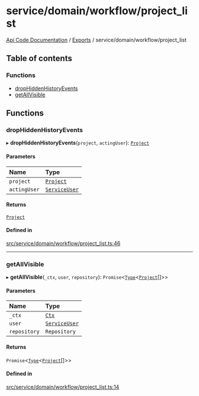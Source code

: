 # service/domain/workflow/project\_list
 
[Api Code Documentation](../README.md) / [Exports](../modules.md) / service/domain/workflow/project\_list

## Table of contents

### Functions

- [dropHiddenHistoryEvents](service_domain_workflow_project_list.md#drophiddenhistoryevents)
- [getAllVisible](service_domain_workflow_project_list.md#getallvisible)

## Functions

### dropHiddenHistoryEvents

▸ **dropHiddenHistoryEvents**(`project`, `actingUser`): [`Project`](../interfaces/service_domain_workflow_project.Project.md)

#### Parameters

| Name | Type |
| :------ | :------ |
| `project` | [`Project`](../interfaces/service_domain_workflow_project.Project.md) |
| `actingUser` | [`ServiceUser`](../interfaces/service_domain_organization_service_user.ServiceUser.md) |

#### Returns

[`Project`](../interfaces/service_domain_workflow_project.Project.md)

#### Defined in

[src/service/domain/workflow/project_list.ts:46](https://github.com/openkfw/TruBudget/blob/422cbec/api/src/service/domain/workflow/project_list.ts#L46)

___

### getAllVisible

▸ **getAllVisible**(`_ctx`, `user`, `repository`): `Promise`\<[`Type`](result.md#type)\<[`Project`](../interfaces/service_domain_workflow_project.Project.md)[]\>\>

#### Parameters

| Name | Type |
| :------ | :------ |
| `_ctx` | [`Ctx`](../interfaces/lib_ctx.Ctx.md) |
| `user` | [`ServiceUser`](../interfaces/service_domain_organization_service_user.ServiceUser.md) |
| `repository` | `Repository` |

#### Returns

`Promise`\<[`Type`](result.md#type)\<[`Project`](../interfaces/service_domain_workflow_project.Project.md)[]\>\>

#### Defined in

[src/service/domain/workflow/project_list.ts:14](https://github.com/openkfw/TruBudget/blob/422cbec/api/src/service/domain/workflow/project_list.ts#L14)
